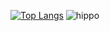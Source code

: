 [![Top Langs](https://github-readme-stats.vercel.app/api/top-langs/?username=Adriano-js&layout=compact)](https://github.com/anuraghazra/github-readme-stats) ![hippo](https://media3.giphy.com/media/aUovxH8Vf9qDu/giphy.gif)
